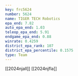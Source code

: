 ```yaml
---
key: frc5624
number: 5624
name: TIGER TECH Robotics
epa_end: 7.82
auto_epa_end: 1.03
teleop_epa_end: 5.91
endgame_epa_end: 0.88
winrate: 0.4259
district_epa_rank: 107
district_epa_percentile: 0.1575
type: Team
---
```

[[2024njall]]
[[2024njfla]]
